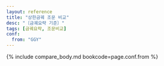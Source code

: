 ```yaml
---
layout: reference
title: "상한금궤 조문 비교"
desc: "〔금궤요략 기준〕"
tags: [금궤요략, 조문비교]
conf:
  from: "GGY"
---
```


{% include compare_body.md bookcode=page.conf.from %}
